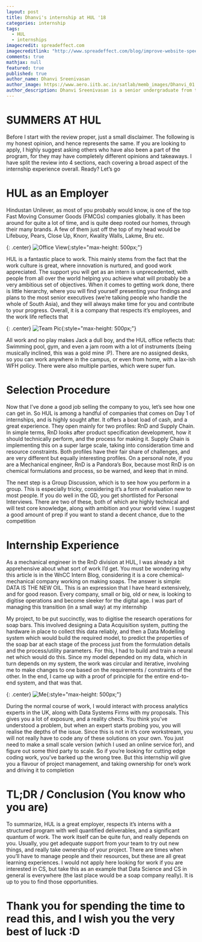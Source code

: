 ```yaml
---
layout: post
title: Dhanvi's internship at HUL '18
categories: internship
tags:
  - HUL
  - internships
imagecredit: spreadeffect.com
imagecreditlink: "http://www.spreadeffect.com/blog/improve-website-speed/"
comments: true
mathjax: null
featured: true
published: true
author_name: Dhanvi Sreenivasan
author_image: https://www.aero.iitb.ac.in/satlab/memb_images/Dhanvi_01.jpg
author_description: Dhanvi Sreenivasan is a senior undergraduate from the Mechanical Department. Coder by appearance, but Mechanical at heart, Keyboard Player
---
```



# SUMMERS AT HUL

Before I start with the review proper, just a small disclaimer. The following is my honest opinion, and hence represents the same. If you are looking to apply, I highly suggest asking others who have also been a part of the program, for they may have completely different opinions and takeaways. I have split the review into 4 sections, each covering a broad aspect of the internship experience overall. Ready? Let’s go

# HUL as an Employer

Hindustan Unilever, as most of you probably would know, is one of the top Fast Moving Consumer Goods (FMCGs) companies globally. It has been around for quite a lot of time, and is quite deep rooted our homes, through their many brands. A few of them just off the top of my head would be Lifebuoy, Pears, Close Up, Knorr, Kwality Walls, Lakme, Bru etc.

{: .center}
![Office View](https://i.imgur.com/1JEfbKs.png "Office View"){:style="max-height: 500px;"}

HUL is a fantastic place to work. This mainly stems from the fact that the work culture is great, where innovation is nurtured, and good work appreciated. The support you will get as an intern is unprecedented, with people from all over the world helping you achieve what will probably be a very ambitious set of objectives. When it comes to getting work done, there is little hierarchy, where you will find yourself presenting your findings and plans to the most senior executives (we’re talking people who handle the whole of South Asia), and they will always make time for you and contribute to your progress. Overall, it is a company that respects it’s employees, and the work life reflects that

{: .center}
![Team Pic](https://i.imgur.com/64Xr0Cm.png "Team Pic"){:style="max-height: 500px;"}

All work and no play makes Jack a dull boy, and the HUL office reflects that: Swimming pool, gym, and even a jam room with a lot of instruments (being musically inclined, this was a gold mine :P). There are no assigned desks, so you can work anywhere in the campus, or even from home, with a lax-ish WFH policy. There were also multiple parties, which were super fun. 

# Selection Procedure

Now that I’ve done a good job selling the company to you, let’s see how one can get in. So HUL is among a handful of companies that comes on Day 1 of internships, and is highly sought after. It offers a boat load of cash, and a great experience. They open mainly for two profiles: RnD and Supply Chain. In simple terms, RnD looks after product specification development, how it should technically perform, and the process for making it. Supply Chain is implementing this on a super large scale, taking into consideration time and resource constraints. Both profiles have their fair share of challenges, and are very different but equally interesting profiles. On a personal note, if you are a Mechanical engineer, RnD is a Pandora’s Box, because most RnD is on chemical formulations and process, so be warned, and keep that in mind. 

The next step is a Group Discussion, which is to see how you perform in a group. This is especially tricky, considering it’s a form of evaluation new to most people. If you do well in the GD, you get shortlisted for Personal Interviews. There are two of these, both of which are highly technical and will test core knowledge, along with ambition and your world view. I suggest a good amount of prep if you want to stand a decent chance, due to the competition 

# Internship Experience

As a mechanical engineer in the RnD division at HUL, I was already a bit apprehensive about what sort of work I’d get. You must be wondering why this article is in the WnCC Intern Blog, considering it is a core chemical-mechanical company working on making soaps. The answer is simple: DATA IS THE NEW OIL. This is an expression that I have heard extensively, and for good reason. Every company, small or big, old or new, is looking to digitise operations and become sleeker for the digital age. I was part of managing this transition (in a small way) at my internship

My project, to be put succinctly, was to digitise the research operations for soap bars. This involved designing a Data Acquisition system, putting the hardware in place to collect this data reliably, and then a Data Modelling system which would build the required model, to predict the properties of the soap bar at each stage of the process just from the formulation details and the process/utility parameters. For this, I had to build and train a neural net which would do this. Since my model depended on my data, which in turn depends on my system, the work was circular and iterative, involving me to make changes to one based on the requirements / constraints of the other. In the end, I came up with a proof of principle for the entire end-to-end system, and that was that.

{: .center}
![Me](https://i.imgur.com/RqpmXOW.png "Me"){:style="max-height: 500px;"}

During the normal course of work, I would interact with process analytics experts in the UK, along with Data Systems Firms with my proposals. This gives you a lot of exposure, and a reality check. You think you’ve understood a problem, but when an expert starts probing you, you will realise the depths of the issue. Since this is not in it’s core workstream, you will not really have to code any of these solutions on your own. You just need to make a small scale version (which I used an online service for), and figure out some third party to scale. So if you’re looking for cutting edge coding work, you’ve barked up the wrong tree. But this internship will give you a flavour of project management, and taking ownership for one’s work and driving it to completion

# TL;DR / Conclusion (You know who you are)

To summarize, HUL is a great employer, respects it’s interns with a structured program with well quantified deliverables, and a significant quantum of work. The work itself can be quite fun, and really depends on you. Usually, you get adequate support from your team to try out new things, and really take ownership of your project. There are times when you’ll have to manage people and their resources, but these are all great learning experiences. I would not apply here looking for work if you are interested in CS, but take this as an example that Data Science and CS in general is everywhere (the last place would be a soap company really). It is up to you to find those opportunities. 

# Thank you for spending the time to read this, and I wish you the very best of luck :D


